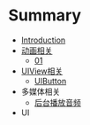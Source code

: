 # Summary

* [Introduction](README.md)
* [动画相关](dong_hua_xiang_guan.md)
   * [01](01.md)
* [UIView相关](uiviewxiang_guan.md)
   * [UIButton](uibutton.md)
* 多媒体相关
   * [后台播放音频](hou_tai_bo_fang_yin_pin.md)
* UI


